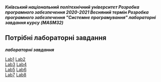 

 ***Київський національний політехнічний університет Розробка програмного забезпечення 2020-2021 Весняний термін Розробка програмного забезпечення "Системне програмування" лабораторні завдання курсу (MASM32)***

## Потрібні лабораторні завдання

***лабораторні завдання***

[Lab1](https://drive.google.com/file/d/17zNiblh3hDvvhZx28OeySl5lqk4PN6ys/view?usp=sharing)
[Lab2](https://drive.google.com/file/d/1c__vRowLfPMQD0jKJdy6B1Qo5VVXPHyz/view?usp=sharing)  
[Lab3](https://drive.google.com/file/d/1dZSQIpHuOrnYupE2sYEbXHGGowwqBRJk/view?usp=sharing)
[Lab4](https://drive.google.com/file/d/1ZXkIrEqZW-88dFaPb076cjQVZZ3Kkh-w/view?usp=sharing)  
[Lab5](https://drive.google.com/file/d/1sHuXaxI9lBAXQ3_nCLPDQgM7dPql8OR9/view?usp=sharing)
[Lab6](https://drive.google.com/file/d/1khtELhNfcOSUgp3q2Vdu3UjZk5tnfIt4/view?usp=sharing)  
[Lab7](https://drive.google.com/file/d/1gZ2tMhDRJ6jlA0zKWoqZW87Lbod3a3iU/view?usp=sharing)
[Lab8](https://drive.google.com/file/d/1_ma5WqFuCjXu-BHS6HdNt1e5BJ88Hoop/view?usp=sharing)
              
 




